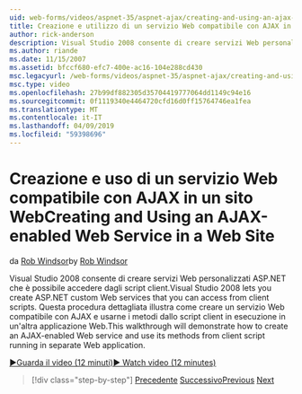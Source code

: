 ```yaml
---
uid: web-forms/videos/aspnet-35/aspnet-ajax/creating-and-using-an-ajax-enabled-web-service-in-a-web-site
title: Creazione e utilizzo di un servizio Web compatibile con AJAX in un sito Web | Microsoft Docs
author: rick-anderson
description: Visual Studio 2008 consente di creare servizi Web personalizzati ASP.NET che è possibile accedere dagli script client. Questa procedura dettagliata illustra come creare un AJ...
ms.author: riande
ms.date: 11/15/2007
ms.assetid: bfccf680-efc7-400e-ac16-104e288cd430
msc.legacyurl: /web-forms/videos/aspnet-35/aspnet-ajax/creating-and-using-an-ajax-enabled-web-service-in-a-web-site
msc.type: video
ms.openlocfilehash: 27b99df882305d35704419777064dd1149c94e16
ms.sourcegitcommit: 0f1119340e4464720cfd16d0ff15764746ea1fea
ms.translationtype: MT
ms.contentlocale: it-IT
ms.lasthandoff: 04/09/2019
ms.locfileid: "59398696"
---
```

# <a name="creating-and-using-an-ajax-enabled-web-service-in-a-web-site"></a><span data-ttu-id="ae051-104">Creazione e uso di un servizio Web compatibile con AJAX in un sito Web</span><span class="sxs-lookup"><span data-stu-id="ae051-104">Creating and Using an AJAX-enabled Web Service in a Web Site</span></span>

<span data-ttu-id="ae051-105">da [Rob Windsor](https://twitter.com/robwindsor)</span><span class="sxs-lookup"><span data-stu-id="ae051-105">by [Rob Windsor](https://twitter.com/robwindsor)</span></span>

<span data-ttu-id="ae051-106">Visual Studio 2008 consente di creare servizi Web personalizzati ASP.NET che è possibile accedere dagli script client.</span><span class="sxs-lookup"><span data-stu-id="ae051-106">Visual Studio 2008 lets you create ASP.NET custom Web services that you can access from client scripts.</span></span> <span data-ttu-id="ae051-107">Questa procedura dettagliata illustra come creare un servizio Web compatibile con AJAX e usarne i metodi dallo script client in esecuzione in un'altra applicazione Web.</span><span class="sxs-lookup"><span data-stu-id="ae051-107">This walkthrough will demonstrate how to create an AJAX-enabled Web service and use its methods from client script running in separate Web application.</span></span>

[<span data-ttu-id="ae051-108">&#9654;Guarda il video (12 minuti)</span><span class="sxs-lookup"><span data-stu-id="ae051-108">&#9654; Watch video (12 minutes)</span></span>](https://channel9.msdn.com/Blogs/ASP-NET-Site-Videos/creating-and-using-an-ajax-enabled-web-service-in-a-web-site)

> [!div class="step-by-step"]
> <span data-ttu-id="ae051-109">[Precedente](adding-ajax-functionality-to-an-existing-aspnet-page.md)
> [Successivo](aspnet-ajax-a-demonstration-of-aspnet-ajax.md)</span><span class="sxs-lookup"><span data-stu-id="ae051-109">[Previous](adding-ajax-functionality-to-an-existing-aspnet-page.md)
[Next](aspnet-ajax-a-demonstration-of-aspnet-ajax.md)</span></span>
